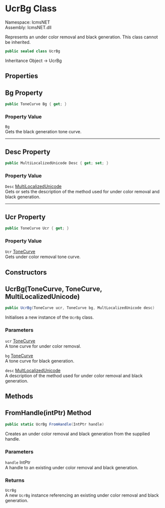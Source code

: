 # UcrBg Class

Namespace: lcmsNET  
Assembly: lcmsNET.dll

Represents an under color removal and black generation. This class cannot be inherited.

```csharp
public sealed class UcrBg
```

Inheritance Object → UcrBg

## Properties
## Bg Property

```csharp
public ToneCurve Bg { get; }
```

### Property Value

`Bg`  
Gets the black generation tone curve.

---
## Desc Property

```csharp
public MultiLocalizedUnicode Desc { get; set; }
```

### Property Value

`Desc` [MultiLocalizedUnicode](./MultiLocalizedUnicode.md)  
Gets or sets the description of the method used for under color removal and black generation.

---
## Ucr Property

```csharp
public ToneCurve Ucr { get; }
```

### Property Value

`Ucr` [ToneCurve](./ToneCurve.md)  
Gets under color removal tone curve.

## Constructors
## UcrBg(ToneCurve, ToneCurve, MultiLocalizedUnicode)

```csharp
public UcrBg(ToneCurve ucr, ToneCurve bg, MultLocalizedUnicode desc)
```

Initialises a new instance of the `UcrBg` class.

### Parameters

`ucr` [ToneCurve](./ToneCurve.md)  
A tone curve for under color removal.

`bg` [ToneCurve](./ToneCurve.md)  
A tone curve for black generation.

`desc` [MultLocalizedUnicode](./MultLocalizedUnicode.md)  
A description of the method used for under color removal and black generation.

## Methods
## FromHandle(intPtr) Method

```csharp
public static UcrBg FromHandle(IntPtr handle)
```

Creates an under color removal and black generation from the supplied handle.

### Parameters

`handle` IntPtr  
A handle to an existing under color removal and black generation.

### Returns

`UcrBg`  
A new `UcrBg` instance referencing an
existing under color removal and black generation.
